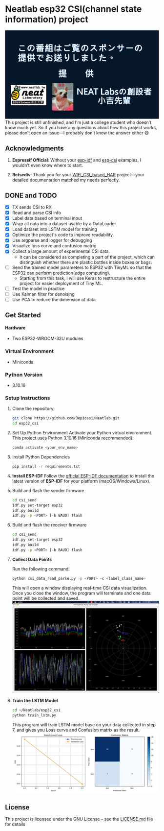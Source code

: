 # Neatlab esp32 CSI(channel state information) project
![](https://github.com/3epiossi/Neatlab/blob/main/doge.png)
This project is still unfinished, and I'm just a college student who doesn’t know much yet. So if you have any questions about how this project works, please don’t open an issue—I probably don’t know the answer either 😅

## Acknowledgments
1. **Espressif Official**: 
   Without your [esp-idf](https://github.com/espressif/esp-idf) and [esp-csi](https://github.com/espressif/esp-csi) examples, I wouldn’t even know where to start.

2. **Retsediv**: Thank you for your [WIFI_CSI_based_HAR](https://github.com/Retsediv/WIFI_CSI_based_HAR) project—your detailed documentation matched my needs perfectly.

## DONE and TODO
- [x] TX sends CSI to RX
- [x] Read and parse CSI info
- [x] Label data based on terminal input
- [x] Wrap all data into a dataset usable by a DataLoader
- [x] Load dataset into LSTM model for training
- [x] Optimize the project's code to improve readability.
- [x] Use argparse and logger for debugging 
- [x] Visualize loss curve and confusion matrix
- [x] Collect a large amount of experimental CSI data.
  * It can be considered as completing a part of the project, which can distinguish whether there are plastic bottles inside boxes or bags.
- [ ] Send the trained model parameters to ESP32 with TinyML so that the ESP32 can perform prediction(edge computing). 
  * Starting from this task, I will use Keras to restructure the entire project for easier deployment of Tiny ML.
- [ ] Test the model in practice
- [ ] Use Kalman filter for denoising
- [ ] Use PCA to reduce the dimension of data

## Get Started
#### Hardware
- Two ESP32-WROOM-32U modules

### Virtual Environment
- Miniconda

### Python Version
- 3.10.16

### Setup Instructions
1. Clone the repository:
   ```bash
   git clone https://github.com/3epiossi/Neatlab.git
   cd esp32_csi
   ```
2. Set Up Python Environment
   Activate your Python virtual environment. This project uses Python 3.10.16 (Miniconda recommended):
   ```bash
   conda activate <your_env_name>
   ```
3. Install Python Dependencies
   ```bash
   pip install -r requirements.txt
   ```
4. **Install ESP-IDF**
   Follow the [official ESP-IDF documentation](https://docs.espressif.com/projects/esp-idf/en/latest/esp32/get-started/) to install the latest version of **ESP-IDF** for your platform (macOS/Windows/Linux).
5. Build and flash the sender firmware
   ```bash
   cd csi_send
   idf.py set-target esp32
   idf.py build
   idf.py -p <PORT> [-b BAUD] flash
   ```
6. Build and flash the receiver firmware
   ```bash
   cd csi_send
   idf.py set-target esp32
   idf.py build
   idf.py -p <PORT> [-b BAUD] flash
   ```
7. **Collect Data Points**
   
   Run the following command:
   ```bash
   python csi_data_read_parse.py -p <PORT> -c <label_class_name>
   ```
   This will open a window displaying real-time CSI data visualization.
   Once you close the window, the program will terminate and one data point will be collected and saved.
   ![](https://github.com/3epiossi/Neatlab/blob/main/esp32_csi/data_collect.png)
8. **Train the LSTM Model**
   ```bash
   cd ~/Neatlab/esp32_csi
   python train_lstm.py
   ```
   This program will train LSTM model base on your data collected in step 7, and gives you Loss curve and Confusion matrix as the result.
   ![](https://github.com/3epiossi/Neatlab/blob/main/esp32_csi/result.png)
## License
This project is licensed under the GNU License – see the [LICENSE.md](https://github.com/3epiossi/Neatlab/blob/main/esp32_csi/LICENSE.md) file for details